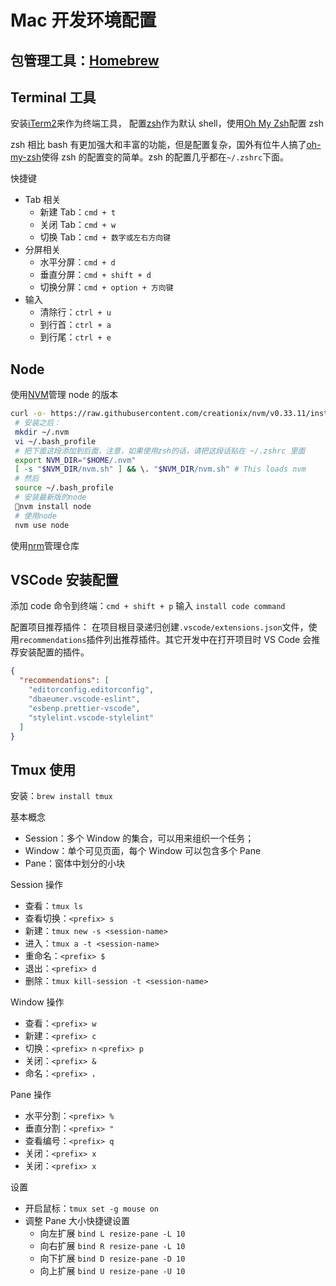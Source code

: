 # Mac 开发环境配置

## 包管理工具：[Homebrew](https://brew.sh/)

## Terminal 工具

安装[iTerm2](https://www.iterm2.com/)来作为终端工具，
配置[zsh](https://www.zsh.org/)作为默认 shell，使用[Oh My Zsh](https://ohmyz.sh/)配置 zsh

zsh 相比 bash 有更加强大和丰富的功能，但是配置复杂，国外有位牛人搞了[oh-my-zsh](https://github.com/robbyrussell/oh-my-zsh)使得 zsh 的配置变的简单。zsh 的配置几乎都在`~/.zshrc`下面。

快捷键

- Tab 相关
  - 新建 Tab：`cmd + t`
  - 关闭 Tab：`cmd + w`
  - 切换 Tab：`cmd + 数字或左右方向键`
- 分屏相关
  - 水平分屏：`cmd + d`
  - 垂直分屏：`cmd + shift + d`
  - 切换分屏：`cmd + option + 方向键`
- 输入
  - 清除行：`ctrl + u`
  - 到行首：`ctrl + a`
  - 到行尾：`ctrl + e`

## Node

使用[NVM](https://github.com/creationix/nvm)管理 node 的版本

```bash
curl -o- https://raw.githubusercontent.com/creationix/nvm/v0.33.11/install.sh | bash
 # 安装之后：
 mkdir ~/.nvm
 vi ~/.bash_profile
 # 把下面这段添加到后面，注意，如果使用zsh的话，请把这段话贴在 ~/.zshrc 里面
 export NVM_DIR="$HOME/.nvm"
 [ -s "$NVM_DIR/nvm.sh" ] && \. "$NVM_DIR/nvm.sh" # This loads nvm
 # 然后
 source ~/.bash_profile
 # 安装最新版的node
 nvm install node
 # 使用node
 nvm use node
```

使用[nrm](https://github.com/Pana/nrm)管理仓库

## VSCode 安装配置

添加 code 命令到终端：`cmd + shift + p` 输入 `install code command`

配置项目推荐插件：
在项目根目录递归创建`.vscode/extensions.json`文件，使用`recommendations`插件列出推荐插件。其它开发中在打开项目时 VS Code 会推荐安装配置的插件。

```JSON
{
  "recommendations": [
    "editorconfig.editorconfig",
    "dbaeumer.vscode-eslint",
    "esbenp.prettier-vscode",
    "stylelint.vscode-stylelint"
  ]
}
```

## Tmux 使用

安装：`brew install tmux`

基本概念

- Session：多个 Window 的集合，可以用来组织一个任务；
- Window：单个可见页面，每个 Window 可以包含多个 Pane
- Pane：窗体中划分的小块

Session 操作

- 查看：`tmux ls`
- 查看切换：`<prefix> s`
- 新建：`tmux new -s <session-name>`
- 进入：`tmux a -t <session-name>`
- 重命名：`<prefix> $`
- 退出：`<prefix> d`
- 删除：`tmux kill-session -t <session-name>`

Window 操作

- 查看：`<prefix> w`
- 新建：`<prefix> c`
- 切换：`<prefix> n` `<prefix> p`
- 关闭：`<prefix> &`
- 命名：`<prefix> ，`

Pane 操作

- 水平分割：`<prefix> %`
- 垂直分割：`<prefix> "`
- 查看编号：`<prefix> q`
- 关闭：`<prefix> x`
- 关闭：`<prefix> x`

设置

- 开启鼠标：`tmux set -g mouse on`
- 调整 Pane 大小快捷键设置
  - 向左扩展 `bind L resize-pane -L 10`
  - 向右扩展 `bind R resize-pane -L 10`
  - 向下扩展 `bind D resize-pane -D 10`
  - 向上扩展 `bind U resize-pane -U 10`

